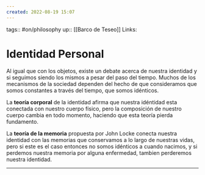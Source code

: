 ```yaml
---
created: 2022-08-19 15:07
---
```

tags:: #on/philosophy 
up:: [[Barco de Teseo]]
Links: 
# Identidad Personal
Al igual que con los objetos, existe un debate acerca de nuestra identidad y si seguimos siendo los mismos a pesar del paso del tiempo. Muchos de los mecanismos de la sociedad dependen del hecho de que consideramos que somos constantes a través del tiempo, que somos idénticos.

La **teoría corporal** de la identidad afirma que nuestra idéntidad esta conectada con nuestro cuerpo físico, pero la composición de nuestro cuerpo cambia en todo momento, haciendo que esta teoría pierda fundamento.

La **teoría de la memoria** propuesta por John Locke conecta nuestra identidad con las memorias que conservamos a lo largo de nuestras vidas, pero si este es el caso entonces no somos idénticos a cuando nacimos, y si perdemos nuestra memoria por alguna enfermedad, tambien perderemos nuestra identidad.
___
